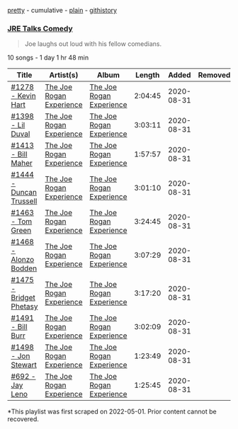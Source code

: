 [pretty](/playlists/pretty/37i9dQZF1DX0FpedkNl6M0.md) - cumulative - [plain](/playlists/plain/37i9dQZF1DX0FpedkNl6M0) - [githistory](https://github.githistory.xyz/mackorone/spotify-playlist-archive/blob/main/playlists/plain/37i9dQZF1DX0FpedkNl6M0)

### [JRE Talks Comedy](https://open.spotify.com/playlist/37i9dQZF1DX0FpedkNl6M0)

> Joe laughs out loud with his fellow comedians.

10 songs - 1 day 1 hr 48 min

| Title | Artist(s) | Album | Length | Added | Removed |
|---|---|---|---|---|---|
| [\#1278 \- Kevin Hart](https://open.spotify.com/episode/4VS7V8BOKfRgnQcd75tC2c) | [The Joe Rogan Experience](https://open.spotify.com/show/4rOoJ6Egrf8K2IrywzwOMk) | [The Joe Rogan Experience](https://open.spotify.com/show/4rOoJ6Egrf8K2IrywzwOMk) | 2:04:45 | 2020-08-31 |  |
| [\#1398 \- Lil Duval](https://open.spotify.com/episode/1mIcV9hRNxftBReioVI7aY) | [The Joe Rogan Experience](https://open.spotify.com/show/4rOoJ6Egrf8K2IrywzwOMk) | [The Joe Rogan Experience](https://open.spotify.com/show/4rOoJ6Egrf8K2IrywzwOMk) | 3:03:11 | 2020-08-31 |  |
| [\#1413 \- Bill Maher](https://open.spotify.com/episode/14K1V9u7GfJ48WabqeCMs5) | [The Joe Rogan Experience](https://open.spotify.com/show/4rOoJ6Egrf8K2IrywzwOMk) | [The Joe Rogan Experience](https://open.spotify.com/show/4rOoJ6Egrf8K2IrywzwOMk) | 1:57:57 | 2020-08-31 |  |
| [\#1444 \- Duncan Trussell](https://open.spotify.com/episode/5e3835EgjWPQqw14l6WKNM) | [The Joe Rogan Experience](https://open.spotify.com/show/4rOoJ6Egrf8K2IrywzwOMk) | [The Joe Rogan Experience](https://open.spotify.com/show/4rOoJ6Egrf8K2IrywzwOMk) | 3:01:10 | 2020-08-31 |  |
| [\#1463 \- Tom Green](https://open.spotify.com/episode/4XKcPK1twAopuT3vmFnial) | [The Joe Rogan Experience](https://open.spotify.com/show/4rOoJ6Egrf8K2IrywzwOMk) | [The Joe Rogan Experience](https://open.spotify.com/show/4rOoJ6Egrf8K2IrywzwOMk) | 3:24:45 | 2020-08-31 |  |
| [\#1468 \- Alonzo Bodden](https://open.spotify.com/episode/3az3AOvlCiHh07G6h3WcJ6) | [The Joe Rogan Experience](https://open.spotify.com/show/4rOoJ6Egrf8K2IrywzwOMk) | [The Joe Rogan Experience](https://open.spotify.com/show/4rOoJ6Egrf8K2IrywzwOMk) | 3:07:29 | 2020-08-31 |  |
| [\#1475 \- Bridget Phetasy](https://open.spotify.com/episode/0ToPccuUB4fBZ2cAbn74O7) | [The Joe Rogan Experience](https://open.spotify.com/show/4rOoJ6Egrf8K2IrywzwOMk) | [The Joe Rogan Experience](https://open.spotify.com/show/4rOoJ6Egrf8K2IrywzwOMk) | 3:17:20 | 2020-08-31 |  |
| [\#1491 \- Bill Burr](https://open.spotify.com/episode/3pV1PEGGZHMM8LXLBZT2pL) | [The Joe Rogan Experience](https://open.spotify.com/show/4rOoJ6Egrf8K2IrywzwOMk) | [The Joe Rogan Experience](https://open.spotify.com/show/4rOoJ6Egrf8K2IrywzwOMk) | 3:02:09 | 2020-08-31 |  |
| [\#1498 \- Jon Stewart](https://open.spotify.com/episode/6oliztzBe7AEO3y6az1FMY) | [The Joe Rogan Experience](https://open.spotify.com/show/4rOoJ6Egrf8K2IrywzwOMk) | [The Joe Rogan Experience](https://open.spotify.com/show/4rOoJ6Egrf8K2IrywzwOMk) | 1:23:49 | 2020-08-31 |  |
| [\#692 \- Jay Leno](https://open.spotify.com/episode/1IUog2Ao0k7pcyu8DQc9nK) | [The Joe Rogan Experience](https://open.spotify.com/show/4rOoJ6Egrf8K2IrywzwOMk) | [The Joe Rogan Experience](https://open.spotify.com/show/4rOoJ6Egrf8K2IrywzwOMk) | 1:25:45 | 2020-08-31 |  |

\*This playlist was first scraped on 2022-05-01. Prior content cannot be recovered.
